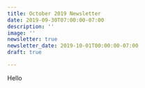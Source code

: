 ```yaml
---
title: October 2019 Newsletter
date: 2019-09-30T07:00:00-07:00
description: ''
image: ''
newsletter: true
newsletter_date: 2019-10-01T00:00:00-07:00
draft: true

---
```

Hello